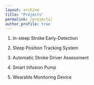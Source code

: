 ```yaml
---
layout: archive
title: "Projects"
permalink: /projects/
author_profile: true
---
```



1. In-sleep Stroke Early-Detection

2. Sleep Position Tracking System 

3. Automatic Stroke Driver Assessment 

4. Smart Infusion Pump

5. Wearable Monitoring Device 

  
